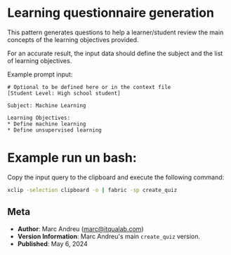 # Learning questionnaire generation

This pattern generates questions to help a learner/student review the main concepts of the learning objectives provided.

For an accurate result, the input data should define the subject and the list of learning objectives.

Example prompt input:

```
# Optional to be defined here or in the context file
[Student Level: High school student]

Subject: Machine Learning

Learning Objectives:
* Define machine learning
* Define unsupervised learning
```

# Example run un bash:

Copy the input query to the clipboard and execute the following command:

``` bash
xclip -selection clipboard -o | fabric -sp create_quiz
```

## Meta

- **Author**: Marc Andreu (marc@itqualab.com)
- **Version Information**: Marc Andreu's main `create_quiz` version.
- **Published**: May 6, 2024
